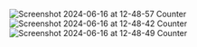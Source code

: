 ![Screenshot 2024-06-16 at 12-48-57 Counter](https://github.com/DasunDK/javascript_counter/assets/98402154/3e40aee6-0099-440d-8d15-50dbbf8110f2)
![Screenshot 2024-06-16 at 12-48-42 Counter](https://github.com/DasunDK/javascript_counter/assets/98402154/1756deb3-daae-42eb-9c76-9ed92da849f3)
![Screenshot 2024-06-16 at 12-48-49 Counter](https://github.com/DasunDK/javascript_counter/assets/98402154/15e76528-8318-4ae1-a95f-aa798df08b9f)
